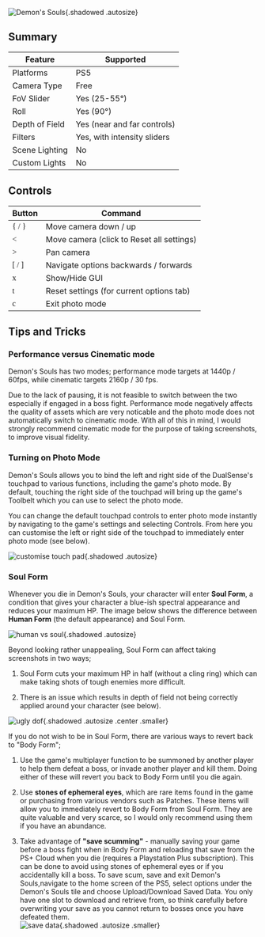 ![Demon's Souls](Images\demonssouls_header.png "Shot by Wulfgaardian"){.shadowed .autosize}

## Summary

Feature | Supported
--|--
Platforms | PS5
Camera Type | Free
FoV Slider | Yes (25-55°)
Roll | Yes (90°)
Depth of Field | Yes (near and far controls)
Filters | Yes, with intensity sliders
Scene Lighting | No
Custom Lights | No

## Controls 

Button | Command
--|--
<font face="ControllerPS">{ / }</font> | Move camera down / up
<font face="ControllerPS"><</font> | Move camera (click to Reset all settings)
<font face="ControllerPS">></font> | Pan camera
<font face="ControllerPS">[ / ]</font> | Navigate options backwards / forwards
<font face="ControllerPS">x</font> | Show/Hide GUI
<font face="ControllerPS">t</font> | Reset settings (for current options tab)
<font face="ControllerPS">c</font> | Exit photo mode

## Tips and Tricks

### Performance versus Cinematic mode

Demon's Souls has two modes; performance mode targets at 1440p / 60fps, while cinematic targets 2160p / 30 fps.  

Due to the lack of pausing, it is not feasible to switch between the two especially if engaged in a boss fight. Performance mode negatively affects the quality of assets which are very noticable and the photo mode does not automatically switch to cinematic mode. With all of this in mind, I would strongly recommend cinematic mode for the purpose of taking screenshots, to improve visual fidelity.

### Turning on Photo Mode

Demon's Souls allows you to bind the left and right side of the DualSense's touchpad to various functions, including the game's photo mode. By default, touching the right side of the touchpad will bring up the game's Toolbelt which you can use to select the photo mode.

You can change the default touchpad controls to enter photo mode instantly by navigating to the game's settings and selecting Controls. From here you can customise the left or right side of the touchpad to immediately enter photo mode (see below).

![customise touch pad](https://i.imgur.com/IK5JEb5.jpg){.shadowed .autosize}

### Soul Form

Whenever you die in Demon's Souls, your character will enter <b>Soul Form</b>, a condition that gives your character a blue-ish spectral appearance and reduces your maximum HP. The image below shows the difference between <b>Human Form</b>  (the default appearance) and Soul Form.

![human vs soul](https://i.imgur.com/b8gdRCm.jpg){.shadowed .autosize}

 Beyond looking rather unappealing, Soul Form can affect taking screenshots in two ways;

1. Soul Form cuts your maximum HP in half (without a cling ring) which can make taking shots of tough enemies more difficult.

2. There is an issue which results in depth of field not being correctly applied around your character (see below).

![ugly dof](https://i.imgur.com/9zoDMyv.png){.shadowed .autosize .center .smaller}

If you do not wish to be in Soul Form, there are various ways to revert back to "Body Form";

1. Use the game's multiplayer function to be summoned by another player to help them defeat a boss, or invade another player and kill them. Doing either of these will revert you back to Body Form until you die again.

2. Use <B>stones of ephemeral eyes</b>, which are rare items found in the game or purchasing from various vendors such as Patches. These items will allow you to immediately revert to Body Form from Soul Form. They are quite valuable and very scarce, so I would only recommend using them if you have an abundance. 

3. Take advantage of <b>"save scumming"</b> - manually saving your game before a boss fight when in Body Form and reloading that save from the PS+ Cloud when you die (requires a Playstation Plus subscription). This can be done to avoid using stones of ephemeral eyes or if you accidentally kill a boss. To save scum, save and exit Demon's Souls,navigate to the home screen of the PS5, select options under the Demon's Souls tile and choose Upload/Download Saved Data. You only have one slot to download and retrieve from, so think carefully before overwriting your save as you cannot return to bosses once you have defeated them.  
![save data](https://i.imgur.com/xnDMlSe.png){.shadowed .autosize .smaller}
